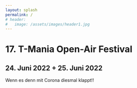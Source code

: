 ```yaml
---
layout: splash
permalink: /
# header:
#   image: /assets/images/header1.jpg
---
```


# 17. T-Mania Open-Air Festival

## 24. Juni 2022 + 25. Juni 2022

Wenn es denn mit Corona diesmal klappt!!


